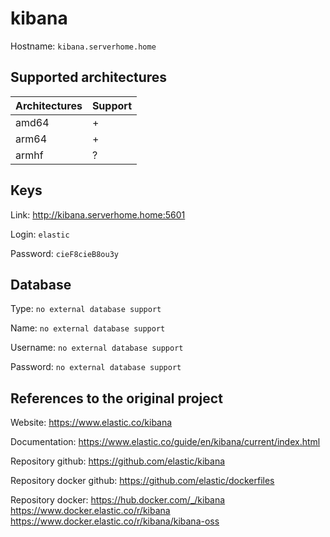 # kibana
Hostname: `kibana.serverhome.home`

## Supported architectures
| Architectures | Support |
| :------------ | :------ |
| amd64         | +       |
| arm64         | +       |
| armhf         | ?       |

## Keys
Link: http://kibana.serverhome.home:5601

Login: `elastic`

Password: `cieF8cieB8ou3y`

## Database
Type: `no external database support`

Name: `no external database support`

Username: `no external database support`

Password: `no external database support`

## References to the original project
Website: https://www.elastic.co/kibana

Documentation: https://www.elastic.co/guide/en/kibana/current/index.html

Repository github: https://github.com/elastic/kibana

Repository docker github: https://github.com/elastic/dockerfiles

Repository docker: https://hub.docker.com/_/kibana https://www.docker.elastic.co/r/kibana https://www.docker.elastic.co/r/kibana/kibana-oss